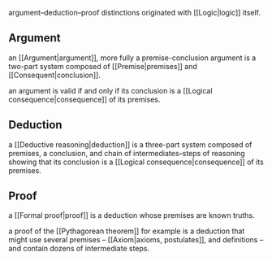 argument–deduction–proof distinctions originated with [[Logic|logic]] itself.

## Argument

an [[Argument|argument]], more fully a premise-conclusion argument is a two-part system composed of [[Premise|premises]] and [[Consequent|conclusion]].

an argument is valid if and only if its conclusion is a [[Logical consequence|consequence]] of its premises.

## Deduction

a [[Deductive reasoning|deduction]] is a three-part system composed of premises, a conclusion, and chain of intermediates–steps of reasoning showing that its conclusion is a [[Logical consequence|consequence]] of its premises.

## Proof

a [[Formal proof|proof]] is a deduction whose premises are known truths. 

a proof of the [[Pythagorean theorem]] for example is a deduction that might use several premises – [[Axiom|axioms, postulates]], and definitions – and contain dozens of intermediate steps.